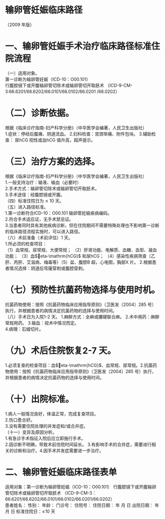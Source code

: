 # 输卵管妊娠临床路径  
（2009 年版）  
# 一、输卵管妊娠手术治疗临床路径标准住院流程  
（一）适用对象。  
第一诊断为输卵管妊娠（ICD-10：O00.101）  
行腹腔镜下或开腹输卵管切除术或输卵管切开取胚术
 （ICD-9-CM-3:66.6201/66.6202/66.0101/66.0102/66.0201
/66.0202）  
# （二）诊断依据。  
根据《临床诊疗指南-妇产科学分册》（中华医学会编著，人民卫生出版社）  
1.症状：停经后腹痛、阴道流血。 2.妇科检查：宫颈举痛、附件包块。  3.辅助检查： 尿hCG 阳性或血hCG 值升高，超声提示。  
# （三）治疗方案的选择。  
根据《临床诊疗指南-妇产科学分册》（中华医学会编著，人民卫生出版社）  
1.一般支持治疗：输液、输血（必要时）  
2.手术方式：输卵管切除术或输卵管切开取胚术。  
3.手术途径：经腹腔镜或开腹。  
（四）标准住院日为${\leqslant}10$ 天。  
（五）进入路径标准。  
1.第一诊断符合ICD-10：O00.101 输卵管妊娠疾病编码。  
2.符合手术适应证，无手术禁忌证。  
3.当患者同时具有其他疾病诊断，但在住院期间不需要特殊处理也不影响第一诊断的临床路径流程实施时，可以进入路径。  
（六）术前准备（术前评估）1 天。  
1.所必须的检查项目：  
（1）血常规、尿常规、大便常规； （2）肝肾功能、电解质、血糖、血型、凝血功能； （3）血$eta-\mathrm{hCG}$ 和尿hCG； （4）感染性疾病筛查（乙肝、丙肝、艾滋病、梅毒等）（5）盆、腹腔B 超，心电图，胸部X 片。 2.根据患者情况选择：阴道后穹窿穿刺或腹腔穿刺。  
# （七）预防性抗菌药物选择与使用时机。  
抗菌药物使用：按照《抗菌药物临床应用指导原则》（卫医发〔2004〕285 号）执行，并根据患者的病情决定抗菌药物的选择与使用时间。  
（八）手术日为入院1-2 天。 1.麻醉方式：全麻或腰硬联合麻。 2.术中用药：麻醉常规用药。 3.输血：视术中情况而定。  
4.病理：石蜡切片。  
# （九）术后住院恢复2-7 天。  
1.必须复查的检查项目：血$eta-\mathrm{hCG}$、血常规、尿常规。2.抗菌药物使用：按照《抗菌药物临床应用指导原则》（卫医发〔2004〕285 号）执行，并根据患者的病情决定抗菌药物的选择与使用时间。  
# （十）出院标准。  
1.病人一般情况良好，体温正常，完成复查项目。  
2.伤口愈合好。  
3.没有需要住院处理的并发症和/或合并症。  
（十一）变异及原因分析。  
1.有急诊手术指征入院后应立即施行手术。  
2.因诊断不明确，导致术前住院时间延长。 3.有影响手术的合并症，需要进行相关的诊断和治疗。4.因手术并发症需要进一步治疗。  
# 二、输卵管妊娠临床路径表单  
适用对象：第一诊断为输卵管妊娠（ICD-10：O00.101） 行腹腔镜下或开腹输卵管切除术或输卵管切开取胚术     （ICD-9-CM-3：66.6201/66.6202/66.0101/66.0102/66.0201/66.0202）  
患者姓名：           性别：    年龄：    门诊号：       住院号：       住院日期：   年  月  日    出院日期：   年  月   日     标准住院日：$\leqslant\!10$ 天  
